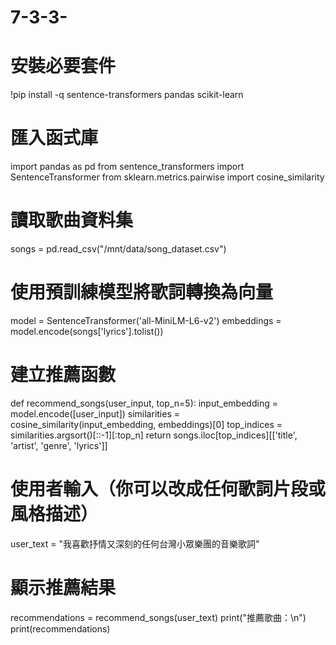 # 7-3-3-
# 安裝必要套件
!pip install -q sentence-transformers pandas scikit-learn

# 匯入函式庫
import pandas as pd
from sentence_transformers import SentenceTransformer
from sklearn.metrics.pairwise import cosine_similarity

# 讀取歌曲資料集
songs = pd.read_csv("/mnt/data/song_dataset.csv")

# 使用預訓練模型將歌詞轉換為向量
model = SentenceTransformer('all-MiniLM-L6-v2')
embeddings = model.encode(songs['lyrics'].tolist())

# 建立推薦函數
def recommend_songs(user_input, top_n=5):
    input_embedding = model.encode([user_input])
    similarities = cosine_similarity(input_embedding, embeddings)[0]
    top_indices = similarities.argsort()[::-1][:top_n]
    return songs.iloc[top_indices][['title', 'artist', 'genre', 'lyrics']]

# 使用者輸入（你可以改成任何歌詞片段或風格描述）
user_text = "我喜歡抒情又深刻的任何台灣小眾樂團的音樂歌詞"

# 顯示推薦結果
recommendations = recommend_songs(user_text)
print("推薦歌曲：\n")
print(recommendations)
